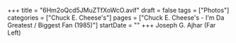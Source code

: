+++
title = "6Hm2oQcd5JMuZTfXoWcO.avif"
draft = false
tags = ["Photos"]
categories = ["Chuck E. Cheese's"]
pages = ["Chuck E. Cheese's - I'm Da Greatest / Biggest Fan (1985)"]
startDate = ""
+++
Joseph G. Ajhar (Far Left)
